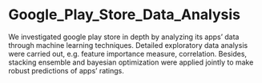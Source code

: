 # Google_Play_Store_Data_Analysis
We investigated google play store in depth by analyzing its apps’ data through machine learning techniques. Detailed exploratory data analysis were carried out, e.g. feature importance measure, correlation. Besides, stacking ensemble and bayesian optimization were applied jointly to make robust predictions of apps’ ratings.

